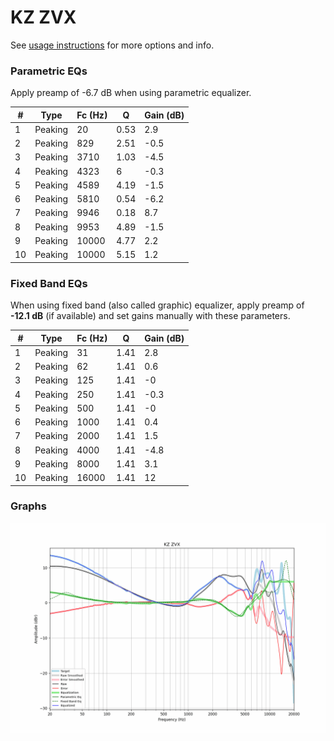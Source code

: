 # KZ ZVX
See [usage instructions](https://github.com/jaakkopasanen/AutoEq#usage) for more options and info.

### Parametric EQs
Apply preamp of -6.7 dB when using parametric equalizer.

|   # | Type    |   Fc (Hz) |    Q |   Gain (dB) |
|-----|---------|-----------|------|-------------|
|   1 | Peaking |        20 | 0.53 |         2.9 |
|   2 | Peaking |       829 | 2.51 |        -0.5 |
|   3 | Peaking |      3710 | 1.03 |        -4.5 |
|   4 | Peaking |      4323 | 6    |        -0.3 |
|   5 | Peaking |      4589 | 4.19 |        -1.5 |
|   6 | Peaking |      5810 | 0.54 |        -6.2 |
|   7 | Peaking |      9946 | 0.18 |         8.7 |
|   8 | Peaking |      9953 | 4.89 |        -1.5 |
|   9 | Peaking |     10000 | 4.77 |         2.2 |
|  10 | Peaking |     10000 | 5.15 |         1.2 |

### Fixed Band EQs
When using fixed band (also called graphic) equalizer, apply preamp of **-12.1 dB** (if available) and set gains manually with these parameters.

|   # | Type    |   Fc (Hz) |    Q |   Gain (dB) |
|-----|---------|-----------|------|-------------|
|   1 | Peaking |        31 | 1.41 |         2.8 |
|   2 | Peaking |        62 | 1.41 |         0.6 |
|   3 | Peaking |       125 | 1.41 |        -0   |
|   4 | Peaking |       250 | 1.41 |        -0.3 |
|   5 | Peaking |       500 | 1.41 |        -0   |
|   6 | Peaking |      1000 | 1.41 |         0.4 |
|   7 | Peaking |      2000 | 1.41 |         1.5 |
|   8 | Peaking |      4000 | 1.41 |        -4.8 |
|   9 | Peaking |      8000 | 1.41 |         3.1 |
|  10 | Peaking |     16000 | 1.41 |        12   |

### Graphs
![](./KZ%20ZVX.png)
